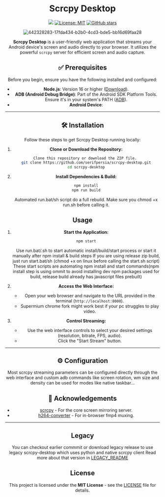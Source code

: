 <div align="center">

# Scrcpy Desktop

[![](https://img.shields.io/travis/your_username/scrcpy-desktop.svg?style=flat-square)](https://travis-ci.org/your_username/scrcpy-desktop)
[![License: MIT](https://img.shields.io/badge/License-MIT-yellow.svg?style=flat-square)](https://opensource.org/licenses/MIT)
[![GitHub stars](https://img.shields.io/github/stars/serifpersia/scrcpy-desktop.svg?style=flat-square)](https://github.com/serifpersia/scrcpy-desktop/stargazers)

![442328283-17fda434-b2b0-4cd3-bde5-bb16d69faa28](https://github.com/user-attachments/assets/704efc85-6aab-4ff9-93d7-9086cffdeeba)

<div align="center">


**Scrcpy Desktop** is a user-friendly web application that streams your Android device's screen and audio directly to your browser. It utilizes the powerful `scrcpy` server for efficient screen and audio capture.

## ✅ Prerequisites

Before you begin, ensure you have the following installed and configured:

*   **Node.js**: Version 16 or higher ([Download](https://nodejs.org/)).
*   **ADB (Android Debug Bridge)**: Part of the Android SDK Platform Tools. Ensure it's in your system's PATH ([ADB](https://developer.android.com/tools/releases/platform-tools)).
*   **Android Device**:
---

## 🛠️ Installation

Follow these steps to get Scrcpy Desktop running locally:

1.  **Clone or Download the Repository:**
    ```bash
	Clone this repository or download the ZIP file. 
    git clone https://github.com/serifpersia/scrcpy-desktop.git
    cd scrcpy-desktop
    ```

2.  **Install Dependencies & Build:**
    ```bash
    npm install
	npm run build
    ```
    Automated run.bat/sh script do a full rebuild. Make sure you chmod +x run.sh before calling it.

## Usage

1.  **Start the Application:**

    ```bash
    npm start
    ```
	Use run.bat/.sh to start automatic install/build/start process or start it manually after npm install & build steps
	If you are using release zip build, just run start.bat/sh (chmod +x on linux before calling the start.sh script)
	These start scripts are automating npm install and start commands(npm install step is using ommit to avoid installing dev npm packages used for build, release build already has javascript files prebuilt)

3.  **Access the Web Interface:**
    *   Open your web browser and navigate to the URL provided in the terminal (`http://localhost:8000`).
    *   Supermium chrome fork might work best if your pc struggles to play video.

4.  **Control Streaming:**
    *   Use the web interface controls to select your desired settings (resolution, bitrate, FPS, audio).
    *   Click the "Start Stream" button.
---

## ⚙️ Configuration

Most scrcpy streaming parameters can be configured directly through the web interface and custom adb commands like screen rotation, wm size and density can be used for modes like native taskbar...

## 🙏 Acknowledgements

*   [scrcpy](https://github.com/Genymobile/scrcpy) - For the core screen mirroring server.
*   [h264-converter](https://github.com/xevojapan/h264-converter) - For in-browser fmp4 muxing.
---


## Legacy

You can checkout earlier commmit or download legacy release to use legacy scrcpy-desktop which uses python and native scrcpy client
Read more about that version in [LEGACY_README](LEGACY_README)

## License
This project is licensed under the **MIT License** - see the [LICENSE](LICENSE) file for details.
